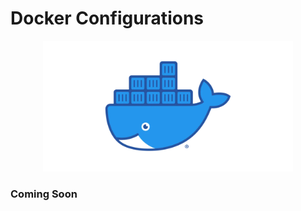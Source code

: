 # Docker Configurations

<p align="center" ><img width=400 src="../assets/docker.webp"> </p>

### Coming Soon
